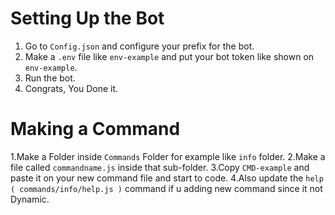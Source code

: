 Setting Up the Bot 
=
1. Go to `Config.json` and configure your prefix for the bot.
2. Make a `.env` file like `env-example` and put your bot token like shown on `env-example`.
3. Run the bot.
4. Congrats, You Done it.



Making a Command
=
1.Make a Folder inside `Commands` Folder for example like `info` folder.
2.Make a file called `commandname.js` inside that sub-folder.
3.Copy `CMD-example` and paste it on your new command file and start to code.
4.Also update the `help` `( commands/info/help.js )` command if u adding new command since it not Dynamic.
